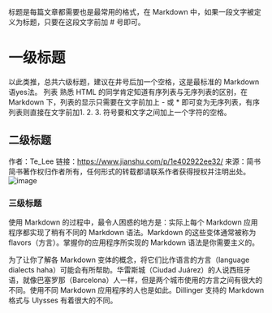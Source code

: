 标题是每篇文章都需要也是最常用的格式，在 Markdown 中，如果一段文字被定义为标题，只要在这段文字前加 # 号即可。
# 一级标题
以此类推，总共六级标题，建议在井号后加一个空格，这是最标准的 Markdown 语yes法。
列表
熟悉 HTML 的同学肯定知道有序列表与无序列表的区别，在 Markdown 下，列表的显示只需要在文字前加上 - 或 * 即可变为无序列表，有序列表则直接在文字前加1. 2. 3. 符号要和文字之间加上一个字符的空格。

## 二级标题
作者：Te_Lee
链接：https://www.jianshu.com/p/1e402922ee32/
来源：简书
简书著作权归作者所有，任何形式的转载都请联系作者获得授权并注明出处。
![image](https://user-images.githubusercontent.com/109018417/233840792-73ece267-1d0e-40b8-a17d-52bdeba8b6a1.png)



### 三级标题

使用 Markdown 的过程中，最令人困惑的地方是：实际上每个 Markdown 应用程序都实现了稍有不同的 Markdown 语法。Markdown 的这些变体通常被称为 flavors（方言）。掌握你的应用程序所实现的 Markdown 语法是你需要主义的。

为了让你了解各 Markdown 变体的概念，将它们比作语言的方言（language dialects haha）可能会有所帮助。华雷斯城（Ciudad Juárez）的人说西班牙语，就像巴塞罗那（Barcelona）人一样，但是两个城市使用的方言之间有很大的不同。使用不同 Markdown 应用程序的人也是如此。Dillinger 支持的 Markdown 格式与 Ulysses 有着很大的不同。

